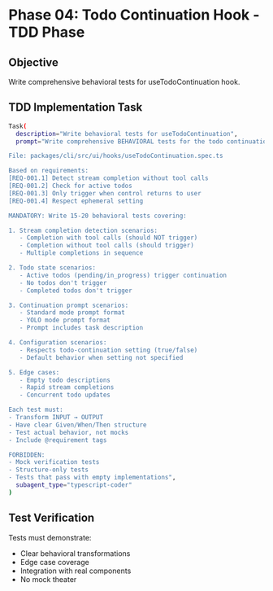 # Phase 04: Todo Continuation Hook - TDD Phase

## Objective

Write comprehensive behavioral tests for useTodoContinuation hook.

## TDD Implementation Task

```bash
Task(
  description="Write behavioral tests for useTodoContinuation",
  prompt="Write comprehensive BEHAVIORAL tests for the todo continuation hook.

File: packages/cli/src/ui/hooks/useTodoContinuation.spec.ts

Based on requirements:
[REQ-001.1] Detect stream completion without tool calls
[REQ-001.2] Check for active todos
[REQ-001.3] Only trigger when control returns to user
[REQ-001.4] Respect ephemeral setting

MANDATORY: Write 15-20 behavioral tests covering:

1. Stream completion detection scenarios:
   - Completion with tool calls (should NOT trigger)
   - Completion without tool calls (should trigger)
   - Multiple completions in sequence

2. Todo state scenarios:
   - Active todos (pending/in_progress) trigger continuation
   - No todos don't trigger
   - Completed todos don't trigger

3. Continuation prompt scenarios:
   - Standard mode prompt format
   - YOLO mode prompt format
   - Prompt includes task description

4. Configuration scenarios:
   - Respects todo-continuation setting (true/false)
   - Default behavior when setting not specified

5. Edge cases:
   - Empty todo descriptions
   - Rapid stream completions
   - Concurrent todo updates

Each test must:
- Transform INPUT → OUTPUT
- Have clear Given/When/Then structure
- Test actual behavior, not mocks
- Include @requirement tags

FORBIDDEN:
- Mock verification tests
- Structure-only tests
- Tests that pass with empty implementations",
  subagent_type="typescript-coder"
)
```

## Test Verification

Tests must demonstrate:
- Clear behavioral transformations
- Edge case coverage
- Integration with real components
- No mock theater